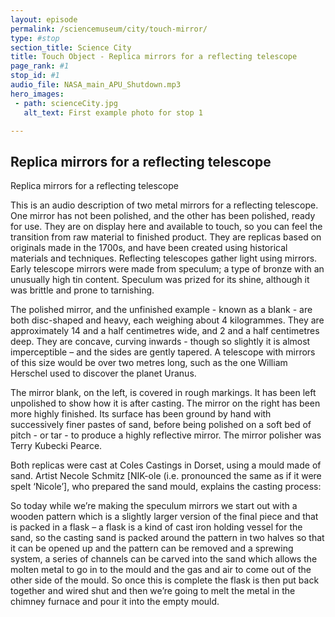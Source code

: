 ```yaml
---
layout: episode
permalink: /sciencemuseum/city/touch-mirror/
type: #stop
section_title: Science City
title: Touch Object - Replica mirrors for a reflecting telescope
page_rank: #1
stop_id: #1
audio_file: NASA_main_APU_Shutdown.mp3
hero_images:
 - path: scienceCity.jpg
   alt_text: First example photo for stop 1

---
```


## Replica mirrors for a reflecting telescope

Replica mirrors for a reflecting telescope

This is an audio description of two metal mirrors for a reflecting telescope. One mirror has not been polished, and the other has been polished, ready for use. They are on display here and available to touch, so you can feel the transition from raw material to finished product. They are replicas based on originals made in the 1700s, and have been created using historical materials and techniques. Reflecting telescopes gather light using mirrors. Early telescope mirrors were made from speculum; a type of bronze with an unusually high tin content. Speculum was prized for its shine, although it was brittle and prone to tarnishing.  

The polished mirror, and the unfinished example - known as a blank - are both disc-shaped and heavy, each weighing about 4 kilogrammes. They are approximately 14 and a half centimetres wide, and 2 and a half centimetres deep. They are concave, curving inwards - though so slightly it is almost imperceptible – and the sides are gently tapered. A telescope with mirrors of this size would be over two metres long, such as the one William Herschel used to discover the planet Uranus.

The mirror blank, on the left, is covered in rough markings. It has been left unpolished to show how it is after casting. The mirror on the right has been more highly finished. Its surface has been ground by hand with successively finer pastes of sand, before being polished on a soft bed of pitch - or tar - to produce a highly reflective mirror. The mirror polisher was Terry Kubecki Pearce.

Both replicas were cast at Coles Castings in Dorset, using a mould made of sand. Artist Necole Schmitz [NIK-ole (i.e. pronounced the same as if it were spelt ‘Nicole’], who prepared the sand mould, explains the casting process:

So today while we’re making the speculum mirrors we start out with a wooden pattern which is a slightly larger version of the final piece and that is packed in a flask – a flask is a kind of cast iron holding vessel for the sand, so the casting sand is packed around the pattern in two halves so that it can be opened up and the pattern can be removed and a sprewing system, a series of channels can be carved into the sand which allows the molten metal to go in to the mould and the gas and air to come out of the other side of the mould. So once this is complete the flask is then put back together and wired shut and then we’re going to melt the metal in the chimney furnace and pour it into the empty mould. 
